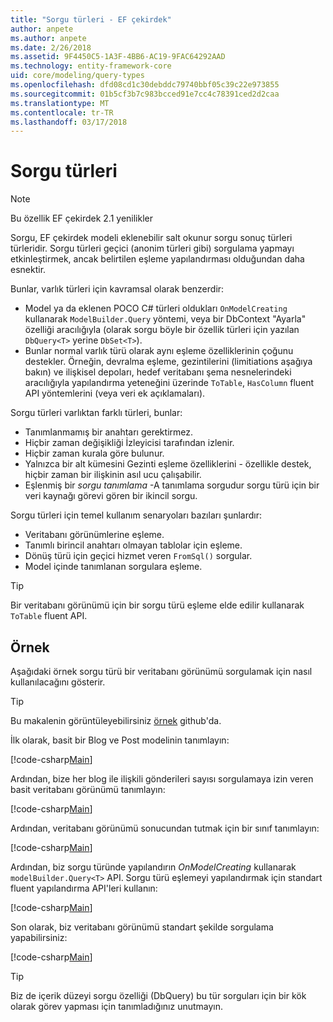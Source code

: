 ```yaml
---
title: "Sorgu türleri - EF çekirdek"
author: anpete
ms.author: anpete
ms.date: 2/26/2018
ms.assetid: 9F4450C5-1A3F-4BB6-AC19-9FAC64292AAD
ms.technology: entity-framework-core
uid: core/modeling/query-types
ms.openlocfilehash: dfd08cd1c30debddc79740bbf05c39c22e973855
ms.sourcegitcommit: 01b5cf3b7c983bcced91e7cc4c78391ced2d2caa
ms.translationtype: MT
ms.contentlocale: tr-TR
ms.lasthandoff: 03/17/2018
---
```

# <a name="query-types"></a>Sorgu türleri
> [!NOTE]
> Bu özellik EF çekirdek 2.1 yenilikler

Sorgu, EF çekirdek modeli eklenebilir salt okunur sorgu sonuç türleri türleridir. Sorgu türleri geçici (anonim türleri gibi) sorgulama yapmayı etkinleştirmek, ancak belirtilen eşleme yapılandırması olduğundan daha esnektir.

Bunlar, varlık türleri için kavramsal olarak benzerdir:

- Model ya da eklenen POCO C# türleri oldukları ```OnModelCreating``` kullanarak ```ModelBuilder.Query``` yöntemi, veya bir DbContext "Ayarla" özelliği aracılığıyla (olarak sorgu böyle bir özellik türleri için yazılan ```DbQuery<T>``` yerine ```DbSet<T>```).
- Bunlar normal varlık türü olarak aynı eşleme özelliklerinin çoğunu destekler. Örneğin, devralma eşleme, gezintilerini (limitiations aşağıya bakın) ve ilişkisel depoları, hedef veritabanı şema nesnelerindeki aracılığıyla yapılandırma yeteneğini üzerinde ```ToTable```, ```HasColumn``` fluent API yöntemlerini (veya veri ek açıklamaları).

Sorgu türleri varlıktan farklı türleri, bunlar:

- Tanımlanmamış bir anahtarı gerektirmez.
- Hiçbir zaman değişikliği İzleyicisi tarafından izlenir.
- Hiçbir zaman kurala göre bulunur.
- Yalnızca bir alt kümesini Gezinti eşleme özelliklerini - özellikle destek, hiçbir zaman bir ilişkinin asıl ucu çalışabilir.
- Eşlenmiş bir _sorgu tanımlama_ -A tanımlama sorgudur sorgu türü için bir veri kaynağı görevi gören bir ikincil sorgu.

Sorgu türleri için temel kullanım senaryoları bazıları şunlardır:

- Veritabanı görünümlerine eşleme.
- Tanımlı birincil anahtarı olmayan tablolar için eşleme.
- Dönüş türü için geçici hizmet veren ```FromSql()``` sorgular.
- Model içinde tanımlanan sorgulara eşleme.

> [!TIP]
> Bir veritabanı görünümü için bir sorgu türü eşleme elde edilir kullanarak ```ToTable``` fluent API.

## <a name="example"></a>Örnek

Aşağıdaki örnek sorgu türü bir veritabanı görünümü sorgulamak için nasıl kullanılacağını gösterir.

> [!TIP]
> Bu makalenin görüntüleyebilirsiniz [örnek](https://github.com/aspnet/EntityFrameworkCore/tree/dev/samples/QueryTypes) github'da.

İlk olarak, basit bir Blog ve Post modelinin tanımlayın:

[!code-csharp[Main](../../../efcore-dev/samples/QueryTypes/Program.cs#Entities)]

Ardından, bize her blog ile ilişkili gönderileri sayısı sorgulamaya izin veren basit veritabanı görünümü tanımlayın:

[!code-csharp[Main](../../../efcore-dev/samples/QueryTypes/Program.cs#View)]

Ardından, veritabanı görünümü sonucundan tutmak için bir sınıf tanımlayın:

[!code-csharp[Main](../../../efcore-dev/samples/QueryTypes/Program.cs#QueryType)]

Ardından, biz sorgu türünde yapılandırın _OnModelCreating_ kullanarak ```modelBuilder.Query<T>``` API.
Sorgu türü eşlemeyi yapılandırmak için standart fluent yapılandırma API'leri kullanın:

[!code-csharp[Main](../../../efcore-dev/samples/QueryTypes/Program.cs#Configuration)]

Son olarak, biz veritabanı görünümü standart şekilde sorgulama yapabilirsiniz:

[!code-csharp[Main](../../../efcore-dev/samples/QueryTypes/Program.cs#Query)]

> [!TIP]
> Biz de içerik düzeyi sorgu özelliği (DbQuery) bu tür sorguları için bir kök olarak görev yapması için tanımladığınız unutmayın.
